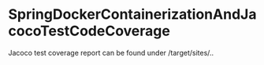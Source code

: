 # SpringDockerContainerizationAndJacocoTestCodeCoverage


Jacoco test coverage report can be found under /target/sites/..
